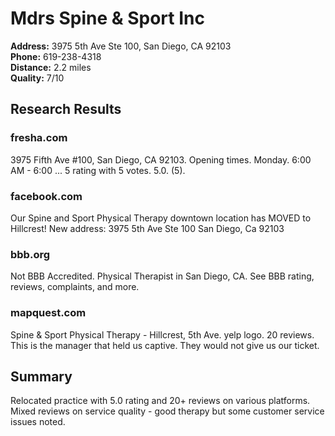 # Mdrs Spine & Sport Inc

**Address:** 3975 5th Ave Ste 100, San Diego, CA 92103  
**Phone:** 619-238-4318  
**Distance:** 2.2 miles  
**Quality:** 7/10

## Research Results

### fresha.com
3975 Fifth Ave #100, San Diego, CA 92103. Opening times. Monday. 6:00 AM - 6:00 ... 5 rating with 5 votes. 5.0. (5).

### facebook.com
Our Spine and Sport Physical Therapy downtown location has MOVED to Hillcrest! New address: 3975 5th Ave Ste 100 San Diego, Ca 92103

### bbb.org
Not BBB Accredited. Physical Therapist in San Diego, CA. See BBB rating, reviews, complaints, and more.

### mapquest.com
Spine & Sport Physical Therapy - Hillcrest, 5th Ave. yelp logo. 20 reviews. This is the manager that held us captive. They would not give us our ticket.

## Summary
Relocated practice with 5.0 rating and 20+ reviews on various platforms. Mixed reviews on service quality - good therapy but some customer service issues noted.
